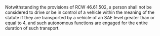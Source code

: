 Notwithstanding the provisions of RCW 46.61.502, a person shall not be considered to drive or be in control of a vehicle within the meaning of the statute if they are transported by a vehicle of an SAE level greater than or equal to 4, and such autonomous functions are engaged for the entire duration of such transport. 